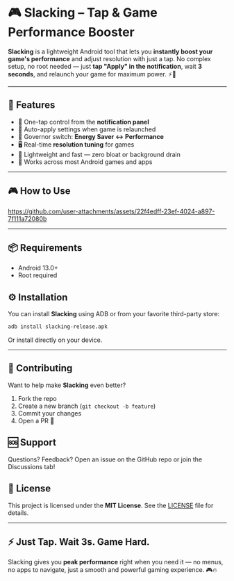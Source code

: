 # 🎮 Slacking – Tap & Game Performance Booster

**Slacking** is a lightweight Android tool that lets you **instantly boost your game's performance** and adjust resolution with just a tap. No complex setup, no root needed — just **tap "Apply" in the notification**, wait **3 seconds**, and relaunch your game for maximum power. ⚡📲

---

## 🧩 Features

* 🔔 One-tap control from the **notification panel**
* 🧠 Auto-apply settings when game is relaunched
* 🎯 Governor switch: **Energy Saver ↔ Performance**
* 🖥️ Real-time **resolution tuning** for games
* 🧊 Lightweight and fast — zero bloat or background drain
* 💯 Works across most Android games and apps

---

## 🎮 How to Use

https://github.com/user-attachments/assets/22f4edff-23ef-4024-a897-7f111a72080b

---

## 📦 Requirements

* Android 13.0+
* Root required

## ⚙️ Installation

You can install **Slacking** using ADB or from your favorite third-party store:

```bash
adb install slacking-release.apk
```

Or install directly on your device.

---

## 🤝 Contributing

Want to help make **Slacking** even better?

1. Fork the repo
2. Create a new branch (`git checkout -b feature`)
3. Commit your changes
4. Open a PR 🎉

## 🆘 Support

Questions? Feedback?
Open an issue on the GitHub repo or join the Discussions tab!

## 📜 License

This project is licensed under the **MIT License**.
See the [LICENSE](LICENSE) file for details.

---

## ⚡ Just Tap. Wait 3s. Game Hard.

Slacking gives you **peak performance** right when you need it — no menus, no apps to navigate, just a smooth and powerful gaming experience. 🎮🔥

